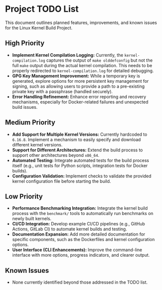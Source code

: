 # Project TODO List

This document outlines planned features, improvements, and known issues for the Linux Kernel Build Project.

## High Priority

*   **Implement Kernel Compilation Logging:** Currently, the `kernel-compilation.log` captures the output of `make olddefconfig` but not the full `make` output during the actual kernel compilation. This needs to be properly redirected to `kernel-compilation.log` for detailed debugging.
*   **GPG Key Management Improvement:** While a temporary key is generated, explore options for more persistent key management for signing, such as allowing users to provide a path to a pre-existing private key with a passphrase (handled securely).
*   **Error Handling Refinement:** Enhance error reporting and recovery mechanisms, especially for Docker-related failures and unexpected build issues.

## Medium Priority

*   **Add Support for Multiple Kernel Versions:** Currently hardcoded to `6.16.8`. Implement a mechanism to easily specify and download different kernel versions.
*   **Support for Different Architectures:** Extend the build process to support other architectures beyond `x86_64`.
*   **Automated Testing:** Integrate automated tests for the build process itself (e.g., unit tests for Python scripts, integration tests for Docker builds).
*   **Configuration Validation:** Implement checks to validate the provided kernel configuration file before starting the build.

## Low Priority

*   **Performance Benchmarking Integration:** Integrate the kernel build process with the `benchmark/` tools to automatically run benchmarks on newly built kernels.
*   **CI/CD Integration:** Develop example CI/CD pipelines (e.g., GitHub Actions, GitLab CI) to automate kernel builds and testing.
*   **Documentation Expansion:** Add more detailed documentation for specific components, such as the Dockerfiles and kernel configuration options.
*   **User Interface (CLI Enhancements):** Improve the command-line interface with more options, progress indicators, and clearer output.

## Known Issues

*   None currently identified beyond those addressed in the TODO list.